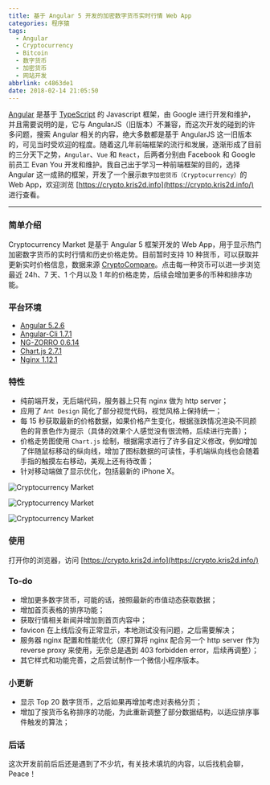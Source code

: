 ```yaml
---
title: 基于 Angular 5 开发的加密数字货币实时行情 Web App
categories: 程序猿
tags:
  - Angular
  - Cryptocurrency
  - Bitcoin
  - 数字货币
  - 加密货币
  - 网站开发
abbrlink: c4863de1
date: 2018-02-14 21:05:50
---
```


[Angular](https://angular.io/) 是基于 [TypeScript](https://www.typescriptlang.org/) 的 Javascript 框架，由 Google 进行开发和维护，并且需要说明的是，它与 AngularJS（旧版本）不兼容，而这次开发的碰到的许多问题，搜索 Angular 相关的内容，绝大多数都是基于 AngularJS 这一旧版本的，可见当时受欢迎的程度。随着这几年前端框架的流行和发展，逐渐形成了目前的三分天下之势，`Angular`、`Vue` 和 `React`，后两者分别由 Facebook 和 Google 前员工 Evan You 开发和维护。我自己出于学习一种前端框架的目的，选择 Angular 这一成熟的框架，开发了一个展示`数字加密货币（Cryptocurrency）`的 Web App，欢迎浏览 [https://crypto.kris2d.info](https://crypto.kris2d.info/) 进行查看。

<!--more-->

------

### 简单介绍

Cryptocurrency Market 是基于 Angular 5 框架开发的 Web App，用于显示热门加密数字货币的实时行情和历史价格走势。目前暂时支持 10 种货币，可以获取并更新实时价格信息，数据来源 [CryptoCompare](https://www.cryptocompare.com/api/)。点击每一种货币可以进一步浏览最近 24h、7 天、1 个月以及 1 年的价格走势，后续会增加更多的币种和排序功能。

### 平台环境

* [Angular 5.2.6](https://angular.io/)
* [Angular-Cli 1.7.1](https://github.com/angular/angular-cli)
* [NG-ZORRO 0.6.14](https://ng.ant.design/#/docs/angular/introduce)
* [Chart.js 2.7.1](http://www.chartjs.org/)
* [Nginx 1.12.1](https://nginx.org/en/)

### 特性

* 纯前端开发，无后端代码，服务器上只有 nginx 做为 http server；
* 应用了 `Ant Design` 简化了部分视觉代码，视觉风格上保持统一；
* 每 15 秒获取最新的价格数据，如果价格产生变化，根据涨跌情况渲染不同颜色的背景色作为提示（具体的效果个人感觉没有很流畅，后续进行完善）；
* 价格走势图使用 `Chart.js` 绘制，根据需求进行了许多自定义修改，例如增加了伴随鼠标移动的纵向线，增加了图标数据的可读性，手机端纵向线也会随着手指的触摸左右移动，美观上还有待改善；
* 针对移动端做了显示优化，包括最新的 iPhone X。

![Cryptocurrency Market](https://user-images.githubusercontent.com/5259084/36769625-8ea94e84-1c99-11e8-8bb6-4c2e5a8be43f.png)

![Cryptocurrency Market](https://user-images.githubusercontent.com/5259084/36769628-9364c48a-1c99-11e8-8355-78b2d842afa0.png)

![Cryptocurrency Market](https://user-images.githubusercontent.com/5259084/36769631-9557d5de-1c99-11e8-8a8d-7f362244665c.jpg)

### 使用

打开你的浏览器，访问 [https://crypto.kris2d.info](https://crypto.kris2d.info/)

### To-do

* 增加更多数字货币，可能的话，按照最新的市值动态获取数据；
* 增加首页表格的排序功能；
* 获取行情相关新闻并增加到首页内容中；
* favicon 在上线后没有正常显示，本地测试没有问题，之后需要解决；
* 服务器 nginx 配置和性能优化（原打算将 nginx 配合另一个 http server 作为 reverse proxy 来使用，无奈总是遇到 403 forbidden error，后续再调整）；
* 其它样式和功能完善，之后尝试制作一个微信小程序版本。

### 小更新

* 显示 Top 20 数字货币，之后如果再增加考虑对表格分页；
* 增加了按货币名称排序的功能，为此重新调整了部分数据结构，以适应排序事件触发的算法；

### 后话

这次开发前前后后还是遇到了不少坑，有关技术填坑的内容，以后找机会聊，Peace！
